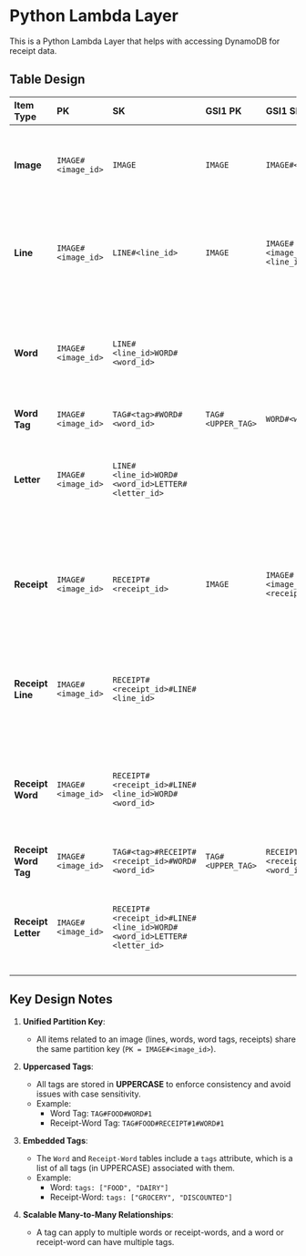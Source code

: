 # Python Lambda Layer

This is a Python Lambda Layer that helps with accessing DynamoDB for receipt data.

## Table Design

| Item Type                | PK                 | SK                                                                    | GSI1 PK           | GSI1 SK                                  | GSI2 PK | GSI2 SK | Attributes                                                                                                             |
|:-------------------------|:-------------------|:----------------------------------------------------------------------|:------------------|:-----------------------------------------|:------------------|:------------------|:-----------------------------------------------------------------------------------------------------------------------|
| **Image**                | `IMAGE#<image_id>` | `IMAGE`                                                               | `IMAGE`           | `IMAGE#<image_id>`                       |  | | - `width` <br>- `height` <br>- `timestamp_added` <br>- `s3_bucket` <br>- `s3_key` <br>- `sha256`                                                  |
| **Line**                 | `IMAGE#<image_id>` | `LINE#<line_id>`                                                      | `IMAGE`           | `IMAGE#<image_id>#LINE#<line_id>`        |  | | - `text` <br>- `top_right` <br>- `top_left` <br>- `bottom_right` <br>- `bottom_left` <br>- `angle_degrees` <br>- `angle_radians` <br>- `confidence`         |
| **Word**                 | `IMAGE#<image_id>` | `LINE#<line_id>WORD#<word_id>`                                        |                   |                                          |  | | - `text` <br>- `tags` <br>- `top_right` <br>- `top_left` <br>- `bottom_right` <br>- `bottom_left` <br>- `angle_degrees` <br>- `angle_radians` <br>- `confidence` |
| **Word Tag**             | `IMAGE#<image_id>` | `TAG#<tag>#WORD#<word_id>`                                            | `TAG#<UPPER_TAG>` | `WORD#<word_id>`                         |  | | - `tag_name`                                                                                                             |
| **Letter**               | `IMAGE#<image_id>` | `LINE#<line_id>WORD#<word_id>LETTER#<letter_id>`                      |                   |                                          |  | | - `text` <br>- `top_right` <br>- `top_left` <br>- `bottom_right` <br>- `bottom_left` <br>- `angle_degrees` <br>- `angle_radians` <br>- `confidence`         |
| **Receipt**              | `IMAGE#<image_id>` | `RECEIPT#<receipt_id>`                                                | `IMAGE`           | `IMAGE#<image_id>#RECEIPT#<receipt_id>`  | `RECEIPT` | `RECEIPT#<receipt_id>` | - `width` <br>- `height` <br>- `timestamp_added` <br>- `s3_bucket` <br>- `s3_key` <br>- `top_left` <br>- `bottom_right` <br>- `bottom_left` <br>- `sha256`       |
| **Receipt Line**         | `IMAGE#<image_id>` | `RECEIPT#<receipt_id>#LINE#<line_id>`                                 |                   |                                          |  | | - `text` <br>- `top_right` <br>- `top_left` <br>- `bottom_right` <br>- `bottom_left` <br>- `angle_degrees` <br>- `angle_radians` <br>- `confidence`         |
| **Receipt Word**         | `IMAGE#<image_id>` | `RECEIPT#<receipt_id>#LINE#<line_id>WORD#<word_id>`                   |                   |                                          | `RECEIPT` | `RECEIPT#<receipt_id>#LINE#<line_id>WORD#<word_id>` | - `text` <br>- `tags` <br>- `top_right` <br>- `top_left` <br>- `bottom_right` <br>- `bottom_left` <br>- `angle_degrees` <br>- `angle_radians` <br>- `confidence` |
| **Receipt Word Tag**     | `IMAGE#<image_id>` | `TAG#<tag>#RECEIPT#<receipt_id>#WORD#<word_id>`                       | `TAG#<UPPER_TAG>` | `RECEIPT#<receipt_id>#WORD#<word_id>`    | `RECEIPT` | `TAG#<tag>#RECEIPT#<receipt_id>#WORD#<word_id>` | - `tag_name`                                                                                                             |
| **Receipt Letter**       | `IMAGE#<image_id>` | `RECEIPT#<receipt_id>#LINE#<line_id>WORD#<word_id>LETTER#<letter_id>` |                   |                                          |  | | - `text` <br>- `top_right` <br>- `top_left` <br>- `bottom_right` <br>- `bottom_left` <br>- `angle_degrees` <br>- `angle_radians` <br>- `confidence`         |

## Key Design Notes

1. **Unified Partition Key**:

   - All items related to an image (lines, words, word tags, receipts) share the same partition key (`PK = IMAGE#<image_id>`).

2. **Uppercased Tags**:

   - All tags are stored in **UPPERCASE** to enforce consistency and avoid issues with case sensitivity.
   - Example:
     - Word Tag: `TAG#FOOD#WORD#1`
     - Receipt-Word Tag: `TAG#FOOD#RECEIPT#1#WORD#1`

3. **Embedded Tags**:

   - The `Word` and `Receipt-Word` tables include a `tags` attribute, which is a list of all tags (in UPPERCASE) associated with them.
   - Example:
     - Word: `tags: ["FOOD", "DAIRY"]`
     - Receipt-Word: `tags: ["GROCERY", "DISCOUNTED"]`

4. **Scalable Many-to-Many Relationships**:
   - A tag can apply to multiple words or receipt-words, and a word or receipt-word can have multiple tags.
